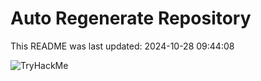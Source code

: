 # Auto Regenerate Repository

This README was last updated: 2024-10-28 09:44:08

 ![TryHackMe](https://tryhackme.com/badge/533634)